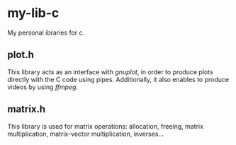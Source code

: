 # my-lib-c
My personal ibraries for c.

## plot.h
This library acts as an interface with *gnuplot*, in order to produce plots directly with the C code using pipes. Additionally, it also enables to produce videos by using *ffmpeg*.

## matrix.h
This library is used for matrix operations: allocation, freeing, matrix multiplication, matrix-vector multiplication, inverses...
